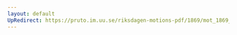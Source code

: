 ```yaml
---
layout: default
UpRedirect: https://pruto.im.uu.se/riksdagen-motions-pdf/1869/mot_1869__ak__243/mot_1869__ak__243-003.pdf
---
```

